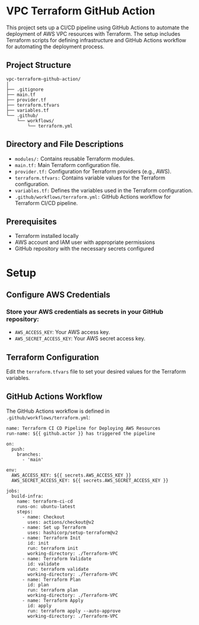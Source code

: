 # VPC Terraform GitHub Action

This project sets up a CI/CD pipeline using GitHub Actions to automate the deployment of AWS VPC resources with Terraform. The setup includes Terraform scripts for defining infrastructure and GitHub Actions workflow for automating the deployment process.

## Project Structure

```plaintext
vpc-terraform-github-action/
│
├── .gitignore
├── main.tf
├── provider.tf
├── terraform.tfvars
├── variables.tf
└── .github/
    └── workflows/
        └── terraform.yml
```

## Directory and File Descriptions
- `modules/:` Contains reusable Terraform modules.
- `main.tf:` Main Terraform configuration file.
- `provider.tf:` Configuration for Terraform providers (e.g., AWS).
- `terraform.tfvars:` Contains variable values for the Terraform configuration.
- `variables.tf:` Defines the variables used in the Terraform configuration.
- `.github/workflows/terraform.yml:` GitHub Actions workflow for Terraform CI/CD pipeline.

## Prerequisites
- Terraform installed locally
- AWS account and IAM user with appropriate permissions
- GitHub repository with the necessary secrets configured

# Setup
## Configure AWS Credentials
### Store your AWS credentials as secrets in your GitHub repository:

- `AWS_ACCESS_KEY`: Your AWS access key.
- `AWS_SECRET_ACCESS_KEY`: Your AWS secret access key.

## Terraform Configuration
Edit the `terraform.tfvars` file to set your desired values for the Terraform variables.

## GitHub Actions Workflow
The GitHub Actions workflow is defined in `.github/workflows/terraform.yml`:

```plaintext
name: Terraform CI CD Pipeline for Deploying AWS Resources
run-name: ${{ github.actor }} has triggered the pipeline

on:
  push:
    branches:
      - 'main'

env:
  AWS_ACCESS_KEY: ${{ secrets.AWS_ACCESS_KEY }}
  AWS_SECRET_ACCESS_KEY: ${{ secrets.AWS_SECRET_ACCESS_KEY }}

jobs:
  build-infra:
    name: terraform-ci-cd
    runs-on: ubuntu-latest
    steps:
      - name: Checkout
        uses: actions/checkout@v2
      - name: Set up Terraform
        uses: hashicorp/setup-terraform@v2
      - name: Terraform Init
        id: init
        run: terraform init
        working-directory: ./Terraform-VPC
      - name: Terraform Validate
        id: validate
        run: terraform validate
        working-directory: ./Terraform-VPC
      - name: Terraform Plan
        id: plan
        run: terraform plan
        working-directory: ./Terraform-VPC
      - name: Terraform Apply
        id: apply
        run: terraform apply --auto-approve
        working-directory: ./Terraform-VPC
````

